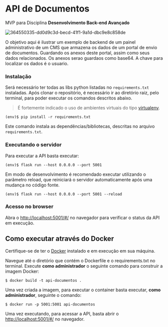 # API de Documentos

MVP para Disciplina **Desenvolvimento Back-end Avançado** 

![364550335-dd0d9c3d-becd-41f1-9a1d-dbc9e8c858de](https://github.com/user-attachments/assets/c4bc03d7-3b29-4c07-b4e2-e3724117be50)

O objetivo aqui é ilustrar um exemplo de backend de um painel administrativo de um CMS que armazena os dados de um portal de envio de documentos. Guardando os anexos deste portal, assim como seus dados relacionados. Os anexos serao guardaos como base64. A chave para localizar os dados é o usuario.


### Instalação

Será necessário ter todas as libs python listadas no `requirements.txt` instaladas.
Após clonar o repositório, é necessário ir ao diretório raiz, pelo terminal, para poder executar os comandos descritos abaixo.

> É fortemente indicado o uso de ambientes virtuais do tipo [virtualenv](https://virtualenv.pypa.io/en/latest/installation.html).

```
(env)$ pip install -r requirements.txt
```

Este comando instala as dependências/bibliotecas, descritas no arquivo `requirements.txt`.


### Executando o servidor

Para executar a API  basta executar:

```
(env)$ flask run --host 0.0.0.0 --port 5001
```

Em modo de desenvolvimento é recomendado executar utilizando o parâmetro reload, que reiniciará o servidor
automaticamente após uma mudança no código fonte. 

```
(env)$ flask run --host 0.0.0.0 --port 5001 --reload
```

### Acesso no browser

Abra o [http://localhost:5001/#/](http://localhost:5001/#/) no navegador para verificar o status da API em execução.


## Como executar através do Docker

Certifique-se de ter o [Docker](https://docs.docker.com/engine/install/) instalado e em execução em sua máquina.

Navegue até o diretório que contém o Dockerfile e o requirements.txt no terminal.
Execute **como administrador** o seguinte comando para construir a imagem Docker:

```
$ docker build -t api-documentos .
```

Uma vez criada a imagem, para executar o container basta executar, **como administrador**, seguinte o comando:

```
$ docker run -p 5001:5001 api-documentos
```

Uma vez executando, para acessar a API, basta abrir o [http://localhost:5001/#/](http://localhost:5001/#/) no navegador.
